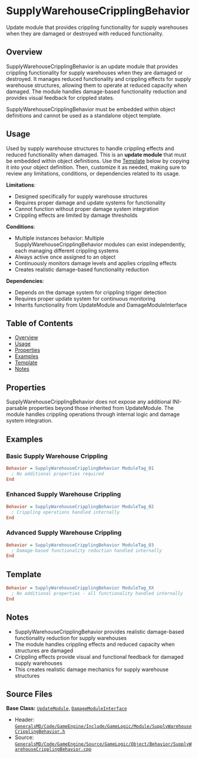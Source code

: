 # SupplyWarehouseCripplingBehavior

Update module that provides crippling functionality for supply warehouses when they are damaged or destroyed with reduced functionality.

## Overview

SupplyWarehouseCripplingBehavior is an update module that provides crippling functionality for supply warehouses when they are damaged or destroyed. It manages reduced functionality and crippling effects for supply warehouse structures, allowing them to operate at reduced capacity when damaged. The module handles damage-based functionality reduction and provides visual feedback for crippled states.

SupplyWarehouseCripplingBehavior must be embedded within object definitions and cannot be used as a standalone object template.

## Usage

Used by supply warehouse structures to handle crippling effects and reduced functionality when damaged. This is an **update module** that must be embedded within object definitions. Use the [Template](#template) below by copying it into your object definition. Then, customize it as needed, making sure to review any limitations, conditions, or dependencies related to its usage.

**Limitations**:
- Designed specifically for supply warehouse structures
- Requires proper damage and update systems for functionality
- Cannot function without proper damage system integration
- Crippling effects are limited by damage thresholds

**Conditions**:
- Multiple instances behavior: Multiple SupplyWarehouseCripplingBehavior modules can exist independently, each managing different crippling systems
- Always active once assigned to an object
- Continuously monitors damage levels and applies crippling effects
- Creates realistic damage-based functionality reduction

**Dependencies**:
- Depends on the damage system for crippling trigger detection
- Requires proper update system for continuous monitoring
- Inherits functionality from UpdateModule and DamageModuleInterface

## Table of Contents

- [Overview](#overview)
- [Usage](#usage)
- [Properties](#properties)
- [Examples](#examples)
- [Template](#template)
- [Notes](#notes)

## Properties

SupplyWarehouseCripplingBehavior does not expose any additional INI-parsable properties beyond those inherited from UpdateModule. The module handles crippling operations through internal logic and damage system integration.

## Examples

### Basic Supply Warehouse Crippling
```ini
Behavior = SupplyWarehouseCripplingBehavior ModuleTag_01
  ; No additional properties required
End
```

### Enhanced Supply Warehouse Crippling
```ini
Behavior = SupplyWarehouseCripplingBehavior ModuleTag_02
  ; Crippling operations handled internally
End
```

### Advanced Supply Warehouse Crippling
```ini
Behavior = SupplyWarehouseCripplingBehavior ModuleTag_03
  ; Damage-based functionality reduction handled internally
End
```

## Template

```ini
Behavior = SupplyWarehouseCripplingBehavior ModuleTag_XX
  ; No additional properties - all functionality handled internally
End
```

## Notes

- SupplyWarehouseCripplingBehavior provides realistic damage-based functionality reduction for supply warehouses
- The module handles crippling effects and reduced capacity when structures are damaged
- Crippling effects provide visual and functional feedback for damaged supply warehouses
- This creates realistic damage mechanics for supply warehouse structures

## Source Files

**Base Class:** [`UpdateModule`](../../GeneralsMD/Code/GameEngine/Include/GameLogic/Module/UpdateModule.h), [`DamageModuleInterface`](../../GeneralsMD/Code/GameEngine/Include/GameLogic/Module/DamageModule.h)

- Header: [`GeneralsMD/Code/GameEngine/Include/GameLogic/Module/SupplyWarehouseCripplingBehavior.h`](../../GeneralsMD/Code/GameEngine/Include/GameLogic/Module/SupplyWarehouseCripplingBehavior.h)
- Source: [`GeneralsMD/Code/GameEngine/Source/GameLogic/Object/Behavior/SupplyWarehouseCripplingBehavior.cpp`](../../GeneralsMD/Code/GameEngine/Source/GameLogic/Object/Behavior/SupplyWarehouseCripplingBehavior.cpp)
